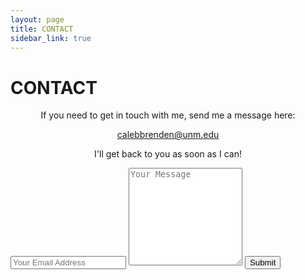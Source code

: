 ```yaml
---
layout: page
title: CONTACT
sidebar_link: true
---
```


<h1 class="page-title">CONTACT</h1>

<p align="center">If you need to get in touch with me, send me a message here:</p> 

<p align="center"><a href="mailto:calebbrenden@unm.edu">calebbrenden@unm.edu</a></p>

<p align="center">I'll get back to you as soon as I can!</p>


<form class="contact-form" action="https://formspree.io/calebbrenden@unm.edu.com"
      method="POST">
    <input type="email" name="email" placeholder="Your Email Address">
    <textarea type="text" name="message" rows="10" placeholder="Your Message"></textarea>
    <input type="hidden" name="_subject" value="New Contact Form Submission">
    <input type="submit" value="Submit">
</form>

